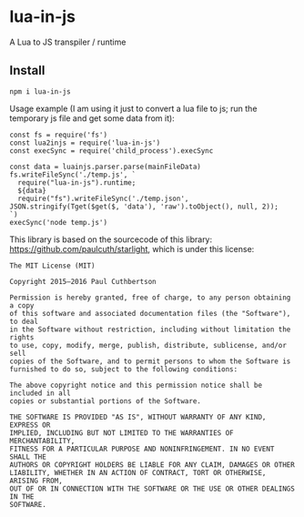 # lua-in-js

A Lua to JS transpiler / runtime

## Install

```
npm i lua-in-js
```

Usage example (I am using it just to convert a lua file to js; run the temporary js file and get some data from it):
```
const fs = require('fs')
const lua2injs = require('lua-in-js')
const execSync = require('child_process').execSync

const data = luainjs.parser.parse(mainFileData)
fs.writeFileSync('./temp.js', `
  require("lua-in-js").runtime;
  ${data}
  require("fs").writeFileSync('./temp.json', JSON.stringify(Tget($get($, 'data'), 'raw').toObject(), null, 2));
`)
execSync('node temp.js')
```

This library is based on the sourcecode of this library: https://github.com/paulcuth/starlight, which is under this license:

```
The MIT License (MIT)

Copyright 2015—2016 Paul Cuthbertson

Permission is hereby granted, free of charge, to any person obtaining a copy
of this software and associated documentation files (the "Software"), to deal
in the Software without restriction, including without limitation the rights
to use, copy, modify, merge, publish, distribute, sublicense, and/or sell
copies of the Software, and to permit persons to whom the Software is
furnished to do so, subject to the following conditions:

The above copyright notice and this permission notice shall be included in all
copies or substantial portions of the Software.

THE SOFTWARE IS PROVIDED "AS IS", WITHOUT WARRANTY OF ANY KIND, EXPRESS OR
IMPLIED, INCLUDING BUT NOT LIMITED TO THE WARRANTIES OF MERCHANTABILITY,
FITNESS FOR A PARTICULAR PURPOSE AND NONINFRINGEMENT. IN NO EVENT SHALL THE
AUTHORS OR COPYRIGHT HOLDERS BE LIABLE FOR ANY CLAIM, DAMAGES OR OTHER
LIABILITY, WHETHER IN AN ACTION OF CONTRACT, TORT OR OTHERWISE, ARISING FROM,
OUT OF OR IN CONNECTION WITH THE SOFTWARE OR THE USE OR OTHER DEALINGS IN THE
SOFTWARE.
```
